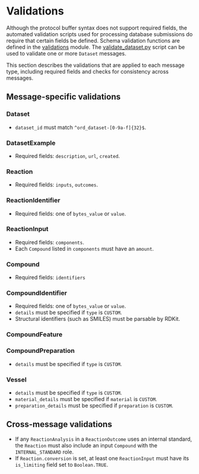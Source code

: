 # Validations

Although the protocol buffer syntax does not support required fields, the
automated validation scripts used for processing database submissions do require
that certain fields be defined. Schema validation functions are defined in the 
[validations](https://github.com/Open-Reaction-Database/ord-schema/blob/master/ord_schema/validations.py) module.
The [validate_dataset.py](https://github.com/Open-Reaction-Database/ord-schema/blob/master/ord_schema/scripts/validate_dataset.py) script
can be used to validate one or more `Dataset` messages.

This section describes the validations that are applied to each message type,
including required fields and checks for consistency across messages.

## Message-specific validations

### Dataset

* `dataset_id` must match `^ord_dataset-[0-9a-f]{32}$`.

### DatasetExample

* Required fields: `description`, `url`, `created`.

### Reaction

* Required fields: `inputs`, `outcomes`.

### ReactionIdentifier

* Required fields: one of `bytes_value` or `value`.

### ReactionInput

* Required fields: `components`.
* Each `Compound` listed in `components` must have an `amount`.

### Compound

* Required fields: `identifiers`

### CompoundIdentifier

* Required fields: one of `bytes_value` or `value`.
* `details` must be specified if `type` is `CUSTOM`.
* Structural identifiers (such as SMILES) must be parsable by RDKit.

### CompoundFeature

### CompoundPreparation

* `details` must be specified if `type` is `CUSTOM`.

### Vessel

* `details` must be specified if `type` is `CUSTOM`.
* `material_details` must be specified if `material` is `CUSTOM`.
* `preparation_details` must be specified if `preparation` is `CUSTOM`.

## Cross-message validations

* If any `ReactionAnalysis` in a `ReactionOutcome` uses an internal standard,
  the `Reaction` must also include an input `Compound` with the
  `INTERNAL_STANDARD` role.
* If `Reaction.conversion` is set, at least one `ReactionInput` must have its
  `is_limiting` field set to `Boolean.TRUE`.

